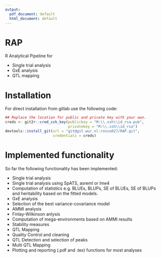 ```yaml
---
output:
  pdf_document: default
  html_document: default
---
```

# RAP

R Analytical Pipeline for 
* Single trial analysis
* GxE analysis
* QTL mapping

# Installation

For direct installation from gitlab use the following code:

``` r
## Replace the location for public and private key with your own.
creds <- git2r::cred_ssh_key(publickey = "M:\\.ssh\\id_rsa.pub",
                             privatekey = "M:\\.ssh\\id_rsa")
devtools::install_git(url = "git@git.wur.nl:rossu027/RAP.git",
                      credentials = creds)

```

# Implemented functionality

So far the following functionality has been implemented:
* Single trial analysis
 * Single trial analysis using SpATS, asreml or lme4
 * Computation of statistics e.g. BLUEs, BLUPs, SE of BLUEs, SE of BLUPs 
and heritability based on the fitted models.
* GxE analysis
 * Selection of the best variance-covariance model
 * AMMI analysis
 * Finlay-Wilkinson anlysis
 * Computation of mega-environments based on AMMI results
 * Stability measures
* QTL Mapping
 * Quality Control and cleaning
 * QTL Detection and selection of peaks
 * Multi QTL Mapping 
* Plotting and reporting (.pdf and .tex) functions for most analyses

